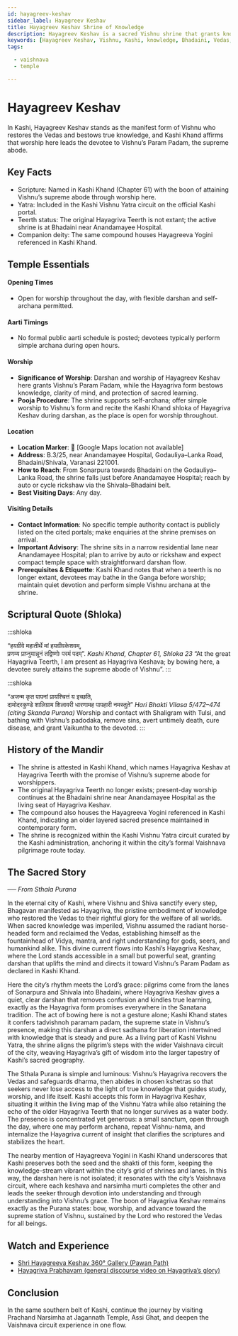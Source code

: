 ```yaml
---
id: hayagreev-keshav
sidebar_label: Hayagreev Keshav
title: Hayagreev Keshav Shrine of Knowledge
description: Hayagreev Keshav is a sacred Vishnu shrine that grants knowledge and leads devotees to the Supreme Abode of Vishnu as cited in Kashi Khand.
keywords: [Hayagreev Keshav, Vishnu, Kashi, knowledge, Bhadaini, Vedas, Param Padam]
tags:

  - vaishnava
  - temple

---
```


# Hayagreev Keshav

In Kashi, Hayagreev Keshav stands as the manifest form of Vishnu who restores the Vedas and bestows true knowledge, and Kashi Khand affirms that worship here leads the devotee to Vishnu’s Param Padam, the supreme abode.

## Key Facts

* Scripture: Named in Kashi Khand (Chapter 61) with the boon of attaining Vishnu’s supreme abode through worship here.
* Yatra: Included in the Kashi Vishnu Yatra circuit on the official Kashi portal.
* Teerth status: The original Hayagriva Teerth is not extant; the active shrine is at Bhadaini near Anandamayee Hospital.
* Companion deity: The same compound houses Hayagreeva Yogini referenced in Kashi Khand.

## Temple Essentials

#### Opening Times
* Open for worship throughout the day, with flexible darshan and self-archana permitted.

#### Aarti Timings
* No formal public aarti schedule is posted; devotees typically perform simple archana during open hours.

#### Worship
* **Significance of Worship**: Darshan and worship of Hayagreev Keshav here grants Vishnu’s Param Padam, while the Hayagriva form bestows knowledge, clarity of mind, and protection of sacred learning.
* **Pooja Procedure**: The shrine supports self-archana; offer simple worship to Vishnu’s form and recite the Kashi Khand shloka of Hayagriva Keshav during darshan, as the place is open for worship throughout.

#### Location
* **Location Marker**: 📍 [Google Maps location not available]
* **Address**: B.3/25, near Anandamayee Hospital, Godauliya–Lanka Road, Bhadaini/Shivala, Varanasi 221001.
* **How to Reach**: From Sonarpura towards Bhadaini on the Godauliya–Lanka Road, the shrine falls just before Anandamayee Hospital; reach by auto or cycle rickshaw via the Shivala–Bhadaini belt.
* **Best Visiting Days**: Any day.

#### Visiting Details
* **Contact Information**: No specific temple authority contact is publicly listed on the cited portals; make enquiries at the shrine premises on arrival.
* **Important Advisory**: The shrine sits in a narrow residential lane near Anandamayee Hospital; plan to arrive by auto or rickshaw and expect compact temple space with straightforward darshan flow.
* **Prerequisites & Etiquette**: Kashi Khand notes that when a teerth is no longer extant, devotees may bathe in the Ganga before worship; maintain quiet devotion and perform simple Vishnu archana at the shrine.

## Scriptural Quote (Shloka)

:::shloka

<Verse>
“हयग्रीवे महातीर्थे मां हयग्रीवकेशवम्, <br/>
प्रणम्य प्राप्नुयान्नूनं तद्विष्णोः परमं पदम्”.
</Verse>

<Source>
<em> Kashi Khand, Chapter 61, Shloka 23 </em>
</Source>

<Translation>
“At the great Hayagriva Teerth, I am present as Hayagriva Keshava; by bowing here, a devotee surely attains the supreme abode of Vishnu”.
</Translation>
:::

:::shloka

<Verse>
“अजन्म कृत पापनां प्रायश्चित्तं य इच्छति, <br/>
दामोदरकुण्डे शालिग्राम शिलावरी धारणामह पापहारी नमस्तुते”
</Verse>

<Source>
<em> Hari Bhakti Vilasa 5/472–474 (citing Skanda Purana) </em>
</Source>

<Translation>
Worship and contact with Shaligram with Tulsi, and bathing with Vishnu’s padodaka, remove sins, avert untimely death, cure disease, and grant Vaikuntha to the devoted.
</Translation>
:::

## History of the Mandir

* The shrine is attested in Kashi Khand, which names Hayagriva Keshav at Hayagriva Teerth with the promise of Vishnu’s supreme abode for worshippers.
* The original Hayagriva Teerth no longer exists; present-day worship continues at the Bhadaini shrine near Anandamayee Hospital as the living seat of Hayagriva Keshav.
* The compound also houses the Hayagreeva Yogini referenced in Kashi Khand, indicating an older layered sacred presence maintained in contemporary form.
* The shrine is recognized within the Kashi Vishnu Yatra circuit curated by the Kashi administration, anchoring it within the city’s formal Vaishnava pilgrimage route today.

## The Sacred Story

_── From Sthala Purana_

In the eternal city of Kashi, where Vishnu and Shiva sanctify every step, Bhagavan manifested as Hayagriva, the pristine embodiment of knowledge who restored the Vedas to their rightful glory for the welfare of all worlds. When sacred knowledge was imperiled, Vishnu assumed the radiant horse-headed form and reclaimed the Vedas, establishing himself as the fountainhead of Vidya, mantra, and right understanding for gods, seers, and humankind alike. This divine current flows into Kashi’s Hayagriva Keshav, where the Lord stands accessible in a small but powerful seat, granting darshan that uplifts the mind and directs it toward Vishnu’s Param Padam as declared in Kashi Khand.

Here the city’s rhythm meets the Lord’s grace: pilgrims come from the lanes of Sonarpura and Shivala into Bhadaini, where Hayagriva Keshav gives a quiet, clear darshan that removes confusion and kindles true learning, exactly as the Hayagriva form promises everywhere in the Sanatana tradition. The act of bowing here is not a gesture alone; Kashi Khand states it confers tadvishnoh paramam padam, the supreme state in Vishnu’s presence, making this darshan a direct sadhana for liberation intertwined with knowledge that is steady and pure. As a living part of Kashi Vishnu Yatra, the shrine aligns the pilgrim’s steps with the wider Vaishnava circuit of the city, weaving Hayagriva’s gift of wisdom into the larger tapestry of Kashi’s sacred geography.

The Sthala Purana is simple and luminous: Vishnu’s Hayagriva recovers the Vedas and safeguards dharma, then abides in chosen kshetras so that seekers never lose access to the light of true knowledge that guides study, worship, and life itself. Kashi accepts this form in Hayagriva Keshav, situating it within the living map of the Vishnu Yatra while also retaining the echo of the older Hayagriva Teerth that no longer survives as a water body. The presence is concentrated yet generous: a small sanctum, open through the day, where one may perform archana, repeat Vishnu-nama, and internalize the Hayagriva current of insight that clarifies the scriptures and stabilizes the heart.

The nearby mention of Hayagreeva Yogini in Kashi Khand underscores that Kashi preserves both the seed and the shakti of this form, keeping the knowledge-stream vibrant within the city’s grid of shrines and lanes. In this way, the darshan here is not isolated; it resonates with the city’s Vaishnava circuit, where each keshava and narsimha murti completes the other and leads the seeker through devotion into understanding and through understanding into Vishnu’s grace. The boon of Hayagriva Keshav remains exactly as the Purana states: bow, worship, and advance toward the supreme station of Vishnu, sustained by the Lord who restored the Vedas for all beings.

## Watch and Experience

* [Shri Hayagreeva Keshav 360° Gallery (Pawan Path)](http://pawanpath.up.gov.in/shri-haygreev-keshav-360-degree-gallery/)
* [Hayagriva Prabhavam (general discourse video on Hayagriva’s glory)](https://www.youtube.com/watch?v=9HYisz9auQo)

## Conclusion

In the same southern belt of Kashi, continue the journey by visiting Prachand Narsimha at Jagannath Temple, Assi Ghat, and deepen the Vaishnava circuit experience in one flow.